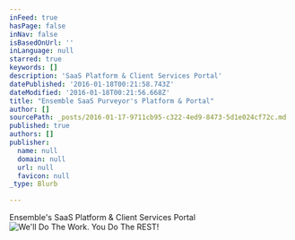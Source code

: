 ```yaml
---
inFeed: true
hasPage: false
inNav: false
isBasedOnUrl: ''
inLanguage: null
starred: true
keywords: []
description: 'SaaS Platform & Client Services Portal'
datePublished: '2016-01-18T00:21:58.743Z'
dateModified: '2016-01-18T00:21:56.668Z'
title: "Ensemble SaaS Purveyor's Platform & Portal"
author: []
sourcePath: _posts/2016-01-17-9711cb95-c322-4ed9-8473-5d1e024cf72c.md
published: true
authors: []
publisher:
  name: null
  domain: null
  url: null
  favicon: null
_type: Blurb

---
```

Ensemble's SaaS Platform & Client Services Portal
![We'll Do The Work.  You Do The REST!](https://s3-us-west-2.amazonaws.com/the-grid-img/p/95e9219402a1d59f4bb47d8fea071bf3a27bbe16.png)